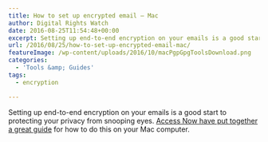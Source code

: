 ```yaml
---
title: How to set up encrypted email – Mac
author: Digital Rights Watch
date: 2016-08-25T11:54:48+00:00
excerpt: Setting up end-to-end encryption on your emails is a good start to protecting your privacy from snooping eyes. Access Now have put together a great guide for how to do this on your Mac computer.
url: /2016/08/25/how-to-set-up-encrypted-email-mac/
featureImage: /wp-content/uploads/2016/10/macPgpGpgToolsDownload.png
categories:
  - 'Tools &amp; Guides'
tags:
  - encryption

---
```

Setting up end-to-end encryption on your emails is a good start to protecting your privacy from snooping eyes. [Access Now have put together a great guide][1] for how to do this on your Mac computer.

 [1]: https://guides.accessnow.org/pgp/PGP_Encrypted_Email_Mac.html

